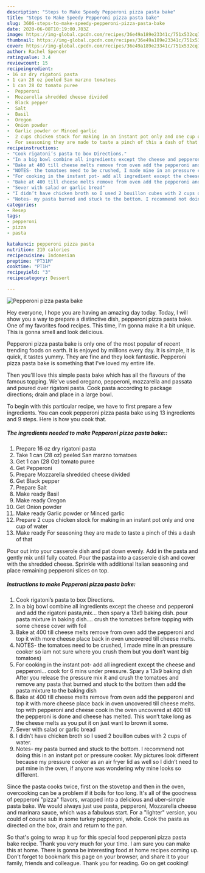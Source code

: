```yaml
---
description: "Steps to Make Speedy Pepperoni pizza pasta bake"
title: "Steps to Make Speedy Pepperoni pizza pasta bake"
slug: 3606-steps-to-make-speedy-pepperoni-pizza-pasta-bake
date: 2020-06-08T10:19:00.703Z
image: https://img-global.cpcdn.com/recipes/36e49a189e23341c/751x532cq70/pepperoni-pizza-pasta-bake-recipe-main-photo.jpg
thumbnail: https://img-global.cpcdn.com/recipes/36e49a189e23341c/751x532cq70/pepperoni-pizza-pasta-bake-recipe-main-photo.jpg
cover: https://img-global.cpcdn.com/recipes/36e49a189e23341c/751x532cq70/pepperoni-pizza-pasta-bake-recipe-main-photo.jpg
author: Rachel Spencer
ratingvalue: 3.4
reviewcount: 15
recipeingredient:
- 16 oz dry rigatoni pasta
- 1 can 28 oz peeled San marzno tomatoes
- 1 can 28 Oz tomato puree
-  Pepperoni
-  Mozzarella shredded cheese divided
-  Black pepper
-  Salt
-  Basil
-  Oregon
-  Onion powder
-  Garlic powder or Minced garlic
-  2 cups chicken stock for making in an instant pot only and one cup of water
-  For seasoning they are made to taste a pinch of this a dash of that
recipeinstructions:
- "Cook rigatoni’s pasta to box Directions."
- "In a big bowl combine all ingredients except the cheese and pepperoni and add the rigatoni pasta,mix... then spary a 13x9 baking dish. pour pasta mixture in baking dish.... crush the tomatoes before topping with some cheese cover with foil"
- "Bake at 400 till cheese melts remove from oven add the pepperoni and top it with more cheese place back in oven uncovered till cheese melts."
- "NOTES- the tomatoes need to be crushed, I made mine in an pressure cooker so iam not sure where you crush them but you don’t want big tomatoes)"
- "For cooking in the instant pot- add all ingredient except the cheese and pepperoni... cook for 6 mins under pressure. Spary a 13x9 baking dish After you release the pressure mix it and crush the tomatoes and remove any pasta that burned and stuck to the bottom then add the pasta mixture to the baking dish"
- "Bake at 400 till cheese melts remove from oven add the pepperoni and top it with more cheese place back in oven uncovered till cheese melts. top with pepperoni and cheese cook in the oven uncovered at 400 till the pepperoni is done and cheese has melted. This won’t take long as the cheese melts as you put it on just want to brown it some."
- "Sever with salad or garlic bread"
- "I didn’t have chicken broth so I used 2 bouillon cubes with 2 cups of water."
- "Notes- my pasta burned and stuck to the bottom. I recommend not doing this in an instant pot or pressure cooker. My pictures look different because my pressure cooker as an air fryer lid as well so I didn’t need to put mine in the oven, if anyone was wondering why mine looks so different."
categories:
- Resep
tags:
- pepperoni
- pizza
- pasta

katakunci: pepperoni pizza pasta
nutrition: 210 calories
recipecuisine: Indonesian
preptime: "PT31M"
cooktime: "PT1H"
recipeyield: "3"
recipecategory: Dessert

---
```



![Pepperoni pizza pasta bake](https://img-global.cpcdn.com/recipes/36e49a189e23341c/751x532cq70/pepperoni-pizza-pasta-bake-recipe-main-photo.jpg)

Hey everyone, I hope you are having an amazing day today. Today, I will show you a way to prepare a distinctive dish, pepperoni pizza pasta bake. One of my favorites food recipes. This time, I'm gonna make it a bit unique. This is gonna smell and look delicious.

Pepperoni pizza pasta bake is only one of the most popular of recent trending foods on earth. It is enjoyed by millions every day. It is simple, it is quick, it tastes yummy. They are fine and they look fantastic. Pepperoni pizza pasta bake is something that I've loved my entire life.

Then you&#39;ll love this simple pasta bake which has all the flavours of the famous topping. We&#39;ve used oregano, pepperoni, mozzarella and passata and poured over rigatoni pasta. Cook pasta according to package directions; drain and place in a large bowl.


To begin with this particular recipe, we have to first prepare a few ingredients. You can cook pepperoni pizza pasta bake using 13 ingredients and 9 steps. Here is how you cook that.

##### The ingredients needed to make Pepperoni pizza pasta bake::

1. Prepare 16 oz dry rigatoni pasta
1. Take 1 can (28 oz) peeled San marzno tomatoes
1. Get 1 can (28 Oz) tomato puree
1. Get  Pepperoni
1. Prepare  Mozzarella shredded cheese divided
1. Get  Black pepper
1. Prepare  Salt
1. Make ready  Basil
1. Make ready  Oregon
1. Get  Onion powder
1. Make ready  Garlic powder or Minced garlic
1. Prepare  2 cups chicken stock for making in an instant pot only and one cup of water
1. Make ready  For seasoning they are made to taste a pinch of this a dash of that


Pour out into your casserole dish and pat down evenly. Add in the pasta and gently mix until fully coated. Pour the pasta into a casserole dish and cover with the shredded cheese. Sprinkle with additional Italian seasoning and place remaining pepperoni slices on top. 

##### Instructions to make Pepperoni pizza pasta bake:

1. Cook rigatoni’s pasta to box Directions.
1. In a big bowl combine all ingredients except the cheese and pepperoni and add the rigatoni pasta,mix... then spary a 13x9 baking dish. pour pasta mixture in baking dish.... crush the tomatoes before topping with some cheese cover with foil
1. Bake at 400 till cheese melts remove from oven add the pepperoni and top it with more cheese place back in oven uncovered till cheese melts.
1. NOTES- the tomatoes need to be crushed, I made mine in an pressure cooker so iam not sure where you crush them but you don’t want big tomatoes)
1. For cooking in the instant pot- add all ingredient except the cheese and pepperoni... cook for 6 mins under pressure. Spary a 13x9 baking dish After you release the pressure mix it and crush the tomatoes and remove any pasta that burned and stuck to the bottom then add the pasta mixture to the baking dish
1. Bake at 400 till cheese melts remove from oven add the pepperoni and top it with more cheese place back in oven uncovered till cheese melts. top with pepperoni and cheese cook in the oven uncovered at 400 till the pepperoni is done and cheese has melted. This won’t take long as the cheese melts as you put it on just want to brown it some.
1. Sever with salad or garlic bread
1. I didn’t have chicken broth so I used 2 bouillon cubes with 2 cups of water.
1. Notes- my pasta burned and stuck to the bottom. I recommend not doing this in an instant pot or pressure cooker. My pictures look different because my pressure cooker as an air fryer lid as well so I didn’t need to put mine in the oven, if anyone was wondering why mine looks so different.


Since the pasta cooks twice, first on the stovetop and then in the oven, overcooking can be a problem if it boils for too long. It&#39;s all of the goodness of pepperoni &#34;pizza&#34; flavors, wrapped into a delicious and uber-simple pasta bake. We would always just use pasta, pepperoni, Mozzarella cheese and marinara sauce, which was a fabulous start. For a &#34;lighter&#34; version, you could of course sub in some turkey pepperoni, whole. Cook the pasta as directed on the box, drain and return to the pan. 

So that's going to wrap it up for this special food pepperoni pizza pasta bake recipe. Thank you very much for your time. I am sure you can make this at home. There is gonna be interesting food at home recipes coming up. Don't forget to bookmark this page on your browser, and share it to your family, friends and colleague. Thank you for reading. Go on get cooking!
